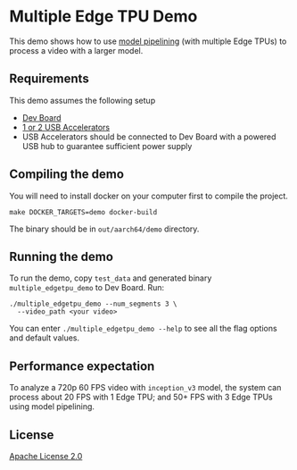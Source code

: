 # Multiple Edge TPU Demo

This demo shows how to use
[model pipelining](https://coral.ai/docs/edgetpu/pipeline/) (with multiple Edge
TPUs) to process a video with a larger model.

## Requirements

This demo assumes the following setup

*   [Dev Board](https://coral.ai/products/dev-board/)
*   [1 or 2 USB Accelerators](https://coral.ai/products/accelerator/)
*   USB Accelerators should be connected to Dev Board with a powered USB hub to
    guarantee sufficient power supply

## Compiling the demo

You will need to install docker on your computer first to compile the project.

```
make DOCKER_TARGETS=demo docker-build
```

The binary should be in `out/aarch64/demo` directory.

## Running the demo

To run the demo, copy `test_data` and generated binary `multiple_edgetpu_demo`
to Dev Board. Run:

```
./multiple_edgetpu_demo --num_segments 3 \
  --video_path <your video>
```

You can enter `./multiple_edgetpu_demo --help` to see all the flag options and
default values.

## Performance expectation

To analyze a 720p 60 FPS video with `inception_v3` model, the system can process
about 20 FPS with 1 Edge TPU; and 50+ FPS with 3 Edge TPUs using model
pipelining.

## License

[Apache License 2.0](LICENSE)

